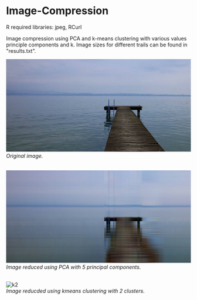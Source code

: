 # Image-Compression

R required libraries: jpeg, RCurl

Image compression using PCA and k-means clustering with various values principle components and k. Image sizes for different trails can be found in "results.txt".

![original](original.jpeg) <br > *Original image.*
<br > <br >

![pca5](pca.jpeg) <br > *Image reduced using PCA with 5 principal components.*
<br > <br >

![k2](kmeans.jpeg) <br > *Image reducded using kmeans clustering with 2 clusters.*
